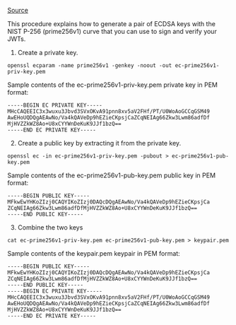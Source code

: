[Source](https://techdocs.akamai.com/iot-token-access-control/docs/generate-ecdsa-keys)

This procedure explains how to generate a pair of ECDSA keys with the NIST P-256 (prime256v1) curve that you can use to sign
and verify your JWTs.

1. Create a private key.

`openssl ecparam -name prime256v1 -genkey -noout -out ec-prime256v1-priv-key.pem`

Sample contents of the ec-prime256v1-priv-key.pem private key in PEM format:

```
-----BEGIN EC PRIVATE KEY-----
MHcCAQEEIC3x3wuxu3Jbvd3SVxOKvA91pnn8xv5aV2FHf/PT/U0WoAoGCCqGSM49
AwEHoUQDQgAEAwNo/Va4kQAVeDp9hEZieCKpsjCaZCqNEIAg66Zkw3Lwm86adfDf
MjHVZZkWZ8Ao+U8xCYYWnDeKuK9JJf1bzQ==
-----END EC PRIVATE KEY-----
```

2. Create a public key by extracting it from the private key.

`openssl ec -in ec-prime256v1-priv-key.pem -pubout > ec-prime256v1-pub-key.pem`

Sample contents of the ec-prime256v1-pub-key.pem public key in PEM format:

```
-----BEGIN PUBLIC KEY-----
MFkwEwYHKoZIzj0CAQYIKoZIzj0DAQcDQgAEAwNo/Va4kQAVeDp9hEZieCKpsjCa
ZCqNEIAg66Zkw3Lwm86adfDfMjHVZZkWZ8Ao+U8xCYYWnDeKuK9JJf1bzQ==
-----END PUBLIC KEY-----
```

3. Combine the two keys

`cat ec-prime256v1-priv-key.pem ec-prime256v1-pub-key.pem > keypair.pem`

Sample contents of the keypair.pem keypair in PEM format:

```
-----BEGIN PUBLIC KEY-----
MFkwEwYHKoZIzj0CAQYIKoZIzj0DAQcDQgAEAwNo/Va4kQAVeDp9hEZieCKpsjCa
ZCqNEIAg66Zkw3Lwm86adfDfMjHVZZkWZ8Ao+U8xCYYWnDeKuK9JJf1bzQ==
-----END PUBLIC KEY-----
-----BEGIN EC PRIVATE KEY-----
MHcCAQEEIC3x3wuxu3Jbvd3SVxOKvA91pnn8xv5aV2FHf/PT/U0WoAoGCCqGSM49
AwEHoUQDQgAEAwNo/Va4kQAVeDp9hEZieCKpsjCaZCqNEIAg66Zkw3Lwm86adfDf
MjHVZZkWZ8Ao+U8xCYYWnDeKuK9JJf1bzQ==
-----END EC PRIVATE KEY-----
```
